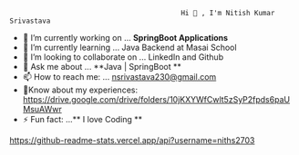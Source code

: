                                               Hi 👋 , I'm Nitish Kumar Srivastava



- 🔭 I’m currently working on ... **SpringBoot Applications**
- 🌱 I’m currently learning ... Java Backend at Masai School
- 👯 I’m looking to collaborate on ... LinkedIn and Github
- 💬 Ask me about ... **Java | SpringBoot **
- 📫 How to reach me: ... nsrivastava230@gmail.com
- 📄Know about my experiences: https://drive.google.com/drive/folders/10jKXYWfCwlt5zSyP2fpds6paUMsuAWwr
- ⚡ Fun fact: ...** I love Coding **

https://github-readme-stats.vercel.app/api?username=niths2703
